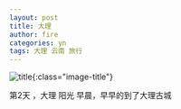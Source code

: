 ```yaml
---
layout: post
title: 大理
author: fire
categories: yn 
tags: 大理 云南 旅行
---
```


![title](http://image.sideproject.cn/title/title_106.jpg){:class="image-title"}

第2天 ，大理
阳光
早晨，早早的到了大理古城 